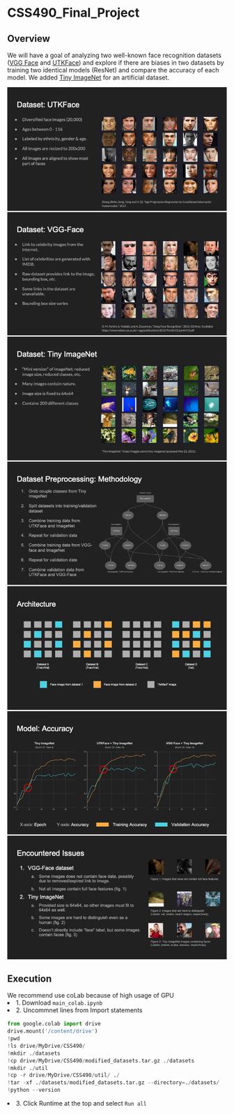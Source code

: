 # CSS490_Final_Project
<h2>Overview </h2>

We will have a goal of analyzing two well-known face recognition datasets ([VGG Face](https://www.robots.ox.ac.uk/~vgg/data/vgg_face/) and [UTKFace](https://susanqq.github.io/UTKFace/)) and explore if there are biases in two datasets by training two identical models (ResNet) and compare the accuracy of each model. We added [Tiny ImageNet](https://www.kaggle.com/c/tiny-imagenet) for an artificial dataset.


![](Images/UTK.png)
![](Images/VGG.png)
![](Images/TinyImageNet.png)
![](Images/Methodology.png)
![](Images/Architecture.png)
![](Images/Accuracy.png)
![](Images/EncounteredIssue.png) 

<h2>Execution</h2>
We recommend use coLab because of high usage of GPU
  <li>1. Download <code>main_colab.ipynb</code></li>
  <li>2. Uncommnet lines from Import statements</li>
  
```py
from google.colab import drive  
drive.mount('/content/drive')
!pwd
!ls drive/MyDrive/CSS490/
!mkdir ./datasets
!cp drive/MyDrive/CSS490/modified_datasets.tar.gz ./datasets
!mkdir ./util
!cp -r drive/MyDrive/CSS490/util/ ./
!tar -xf ./datasets/modified_datasets.tar.gz --directory=./datasets/
!python --version  
```
  <li>3. Click Runtime at the top and select <code>Run all</code></li>









